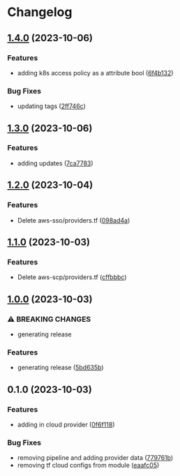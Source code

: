 # Changelog

## [1.4.0](https://github.com/CyberViking949/aws-modules/compare/v1.3.0...v1.4.0) (2023-10-06)


### Features

* adding k8s access policy as a attribute bool ([6f4b132](https://github.com/CyberViking949/aws-modules/commit/6f4b1324599565456bb8e9868e53f39470a39c75))


### Bug Fixes

* updating tags ([2ff746c](https://github.com/CyberViking949/aws-modules/commit/2ff746c18381e626c50a91b86fdbe6b4d96a7a26))

## [1.3.0](https://github.com/CyberViking949/aws-modules/compare/v1.2.0...v1.3.0) (2023-10-06)


### Features

* adding updates ([7ca7783](https://github.com/CyberViking949/aws-modules/commit/7ca778327f3c4f3e9f56935abd7fa0148b4a1951))

## [1.2.0](https://github.com/CyberViking949/aws-modules/compare/v1.1.0...v1.2.0) (2023-10-04)


### Features

* Delete aws-sso/providers.tf ([098ad4a](https://github.com/CyberViking949/aws-modules/commit/098ad4a9395c465ca82cdafe5d721f6721fb3f0d))

## [1.1.0](https://github.com/CyberViking949/aws-modules/compare/v1.0.0...v1.1.0) (2023-10-03)


### Features

* Delete aws-scp/providers.tf ([cffbbbc](https://github.com/CyberViking949/aws-modules/commit/cffbbbc14f277d2eee0e2286dcdaedba1aa37c33))

## [1.0.0](https://github.com/CyberViking949/aws-modules/compare/v0.1.0...v1.0.0) (2023-10-03)


### ⚠ BREAKING CHANGES

* generating release

### Features

* generating release ([5bd635b](https://github.com/CyberViking949/aws-modules/commit/5bd635b9084a037da439f1e9cb8094b915fea32f))

## 0.1.0 (2023-10-03)


### Features

* adding in cloud provider ([0f6f118](https://github.com/CyberViking949/aws-modules/commit/0f6f11814565a8e25cd850933deb51c07ce66968))


### Bug Fixes

* removing pipeline and adding provider data ([779761b](https://github.com/CyberViking949/aws-modules/commit/779761b4cb0dc0e3f9b8e04d876645454c5a853a))
* removing tf cloud configs from module ([eaafc05](https://github.com/CyberViking949/aws-modules/commit/eaafc05c06dc491014767c46b2962ac6656b71b4))
